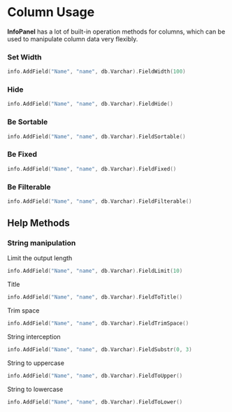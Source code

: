 # Column Usage

**InfoPanel** has a lot of built-in operation methods for columns, which can be used to manipulate column data very flexibly.

### Set Width

```go
info.AddField("Name", "name", db.Varchar).FieldWidth(100)
```

### Hide

```go
info.AddField("Name", "name", db.Varchar).FieldHide()
```

### Be Sortable

```go
info.AddField("Name", "name", db.Varchar).FieldSortable()
```

### Be Fixed

```go
info.AddField("Name", "name", db.Varchar).FieldFixed()
```

### Be Filterable

```go
info.AddField("Name", "name", db.Varchar).FieldFilterable()
```

## Help Methods

### String manipulation

Limit the output length

```go
info.AddField("Name", "name", db.Varchar).FieldLimit(10)
```

Title

```go
info.AddField("Name", "name", db.Varchar).FieldToTitle()
```

Trim space

```go
info.AddField("Name", "name", db.Varchar).FieldTrimSpace()
```

String interception

```go
info.AddField("Name", "name", db.Varchar).FieldSubstr(0, 3)
```

String to uppercase

```go
info.AddField("Name", "name", db.Varchar).FieldToUpper()
```

String to lowercase

```go
info.AddField("Name", "name", db.Varchar).FieldToLower()
```

